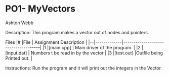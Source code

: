 # PO1- MyVectors
Ashton Webb

Description:
This program makes a vector out of nodes and pointers. 



Files
|# |File         | Assignment Description              |
|--|-------------|-------------------------------------|
|1 |[main.cpp]   | Main driver of the program.         |
|2 |[input.dat]  | Numbers t be read in by the vector  |
|3 |[test.out]   |Outfile being Printed out.           |

Instructions:
Run the program and it will print out the integers in the Vector.
